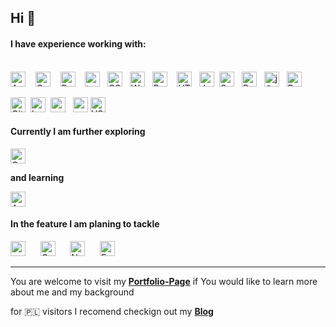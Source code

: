## Hi :wave:

#### I have experience working with:


<br><img alt="Angular" title="Angular" src="https://www.seekicon.com/free-icon-download/angular-icon_4.svg" height="24"> &nbsp;&nbsp; <img alt="Cypress" title="Cypress" src="https://seekicon.com/free-icon-download/cypress-icon_1.svg" height="24"> &nbsp; &nbsp;<img alt="ReactJS" title="ReactJS" src="https://seekicon.com/free-icon-download/react_5.svg" height="24"> &nbsp;&nbsp; <img alt="typescript" title="TypeScript" src="https://www.seekicon.com/free-icon-download/typescript-icon_2.svg" height="24">&nbsp;&nbsp; <img alt="CSS" title="CSS" src="https://user-images.githubusercontent.com/1680157/87443759-4a5f9600-c5cc-11ea-8ae0-715433c1f781.png" height="24">&nbsp;&nbsp; <img alt="WordPress" title="WordPress" src="https://www.seekicon.com/free-icon-download/wordpress-icon_7.svg" height="24"> &nbsp;&nbsp;<img alt="Python" title="Python" src="https://www.seekicon.com/free-icon-download/python-icon_4.svg" height="24">  &nbsp;&nbsp;
<img alt="HTML" title="HTML" src="https://user-images.githubusercontent.com/1680157/87443762-4af82c80-c5cc-11ea-85cf-57be0e83c169.png" height="24">&nbsp;&nbsp;
<img alt="JavaScript" title="JavaScript" src="https://user-images.githubusercontent.com/1680157/87443764-4af82c80-c5cc-11ea-82c2-c368ee12cf6d.png" height="24"> &nbsp;<img alt="SaSS" title="SASS" src="https://www.pngkit.com/png/detail/377-3771972_sass.png" height="24">&nbsp;&nbsp; <img alt="Redux" title="Redux" src="https://www.seekicon.com/free-icon-download/redux-icon_2.svg" height="24"> &nbsp; <img alt="jQuery" title="jQuery" src="https://www.seekicon.com/free-icon-download/jquery-icon_1.svg" height="24"> &nbsp; <img alt="Bootstrap" title="Bootstrap" src="https://www.seekicon.com/free-icon-download/bootstrap-icon_7.svg" height="24"> &nbsp;

<img alt="Git" title="Git" src="https://user-images.githubusercontent.com/1680157/87443755-49c6ff80-c5cc-11ea-954a-579f7c72873a.png" height="24">&nbsp;
<img src="https://www.vectorlogo.zone/logos/babeljs/babeljs-icon.svg" alt="babel" width="24" height="24"/> &nbsp;<img src="https://www.seekicon.com/free-icon-download/gulp-icon_4.svg" alt="gulp" width="24" height="24"/> &nbsp; <img src="https://www.seekicon.com/free-icon-download/webpack-icon_2.svg" alt="webpack" width="24" height="24"/>&nbsp;<img alt="VS Code" title="VS Code" src="https://user-images.githubusercontent.com/1680157/87443751-492e6900-c5cc-11ea-9854-f82d4d921133.png" height="24"><br>

  
#### Currently I am further exploring

<img alt="Cypress" title="Cypress" src="https://seekicon.com/free-icon-download/cypress-icon_1.svg" height="24">

**and learning**

<img alt="Appium" title="Cypress" src="https://seekicon.com/free-icon-download/appium_1.svg" height="24">



#### In the feature I am planing to tackle
<img alt="puppeteer" title="Cypress" src="https://seekicon.com/free-icon-download/puppeteer_1.svg" height="24"> &nbsp;&nbsp;&nbsp;&nbsp;
<img alt="Gatsby" title="Gatsby" src="https://www.seekicon.com/free-icon-download/gatsbyjs-icon_1.svg" height="24"> &nbsp;&nbsp;&nbsp;&nbsp; <img alt="Node.js" title="Node.js" src="https://www.seekicon.com/free-icon-download/nodejs-wordmark-icon_1.svg" height="24"> &nbsp;&nbsp;&nbsp;&nbsp; <img alt="Express" title="Express" src="https://expressjs.com/images/express-facebook-share.png" height="24"> 



---

You are welcome to visit my **[Portfolio-Page](https://kostyrko.github.io/portfolio)** if You would like to learn more about me and my background

for 🇵🇱 visitors I recomend checkign out my **[Blog](https://kostyrko.github.io/zfrontu/)**
